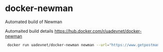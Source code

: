 # docker-newman
Automated build of Newman

Automaited build details
https://hub.docker.com/r/uadevnet/docker-newman

```bash
 docker run uadevnet/docker-newman newman --url="https://www.getpostman.com/collections/8a0c9bc08f062d12dcda"
